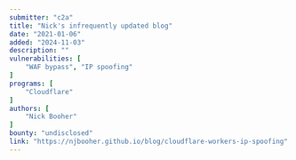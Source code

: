 ```yaml
---
submitter: "c2a"
title: "Nick's infrequently updated blog"
date: "2021-01-06"
added: "2024-11-03"
description: ""
vulnerabilities: [
    "WAF bypass", "IP spoofing"
]
programs: [
    "Cloudflare"
]
authors: [
    "Nick Booher"
]
bounty: "undisclosed"
link: "https://njbooher.github.io/blog/cloudflare-workers-ip-spoofing"
---
```




